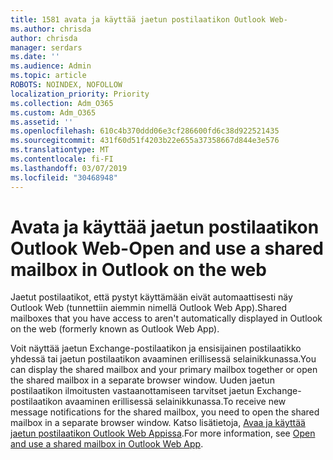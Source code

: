 ```yaml
---
title: 1581 avata ja käyttää jaetun postilaatikon Outlook Web-
ms.author: chrisda
author: chrisda
manager: serdars
ms.date: ''
ms.audience: Admin
ms.topic: article
ROBOTS: NOINDEX, NOFOLLOW
localization_priority: Priority
ms.collection: Adm_O365
ms.custom: Adm_O365
ms.assetid: ''
ms.openlocfilehash: 610c4b370ddd06e3cf286600fd6c38d922521435
ms.sourcegitcommit: 431f60d51f4203b22e655a37358667d844e3e576
ms.translationtype: MT
ms.contentlocale: fi-FI
ms.lasthandoff: 03/07/2019
ms.locfileid: "30468948"
---
```

# <a name="open-and-use-a-shared-mailbox-in-outlook-on-the-web"></a><span data-ttu-id="9ba25-102">Avata ja käyttää jaetun postilaatikon Outlook Web-</span><span class="sxs-lookup"><span data-stu-id="9ba25-102">Open and use a shared mailbox in Outlook on the web</span></span>

<span data-ttu-id="9ba25-103">Jaetut postilaatikot, että pystyt käyttämään eivät automaattisesti näy Outlook Web (tunnettiin aiemmin nimellä Outlook Web App).</span><span class="sxs-lookup"><span data-stu-id="9ba25-103">Shared mailboxes that you have access to aren't automatically displayed in Outlook on the web (formerly known as Outlook Web App).</span></span>

<span data-ttu-id="9ba25-104">Voit näyttää jaetun Exchange-postilaatikon ja ensisijainen postilaatikko yhdessä tai jaetun postilaatikon avaaminen erillisessä selainikkunassa.</span><span class="sxs-lookup"><span data-stu-id="9ba25-104">You can display the shared mailbox and your primary mailbox together or open the shared mailbox in a separate browser window.</span></span> <span data-ttu-id="9ba25-105">Uuden jaetun postilaatikon ilmoitusten vastaanottamiseen tarvitset jaetun Exchange-postilaatikon avaaminen erillisessä selainikkunassa.</span><span class="sxs-lookup"><span data-stu-id="9ba25-105">To receive new message notifications for the shared mailbox, you need to open the shared mailbox in a separate browser window.</span></span> <span data-ttu-id="9ba25-106">Katso lisätietoja, [Avaa ja käyttää jaetun postilaatikon Outlook Web Appissa](https://support.office.com/article/BC127866-42BE-4DE7-92AE-1EF2F787FD5C).</span><span class="sxs-lookup"><span data-stu-id="9ba25-106">For more information, see [Open and use a shared mailbox in Outlook Web App](https://support.office.com/article/BC127866-42BE-4DE7-92AE-1EF2F787FD5C).</span></span>